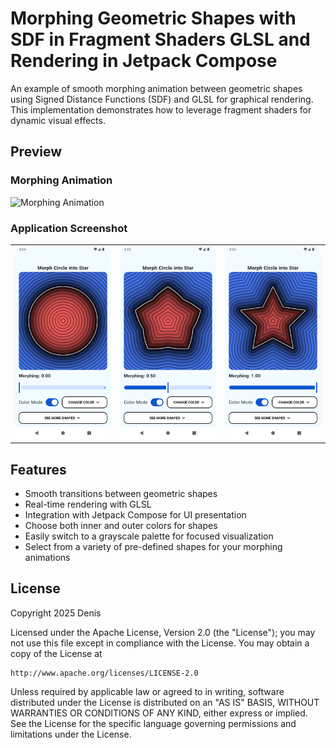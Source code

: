 # Morphing Geometric Shapes with SDF in Fragment Shaders GLSL and Rendering in Jetpack Compose

An example of smooth morphing animation between geometric shapes using Signed Distance Functions (SDF) and GLSL for graphical rendering. This implementation demonstrates how to leverage fragment shaders for dynamic visual effects.

## Preview

### Morphing Animation
<img src="https://github.com/den4ic/ShaderMorph/blob/main/media/example_morph.gif" width="300" alt="Morphing Animation">

### Application Screenshot
<table>
  <tr>
    <td><img src="https://github.com/den4ic/ShaderMorph/blob/main/media/Screenshot_1.png" width="300" alt="Screenshot 1"></td>
    <td><img src="https://github.com/den4ic/ShaderMorph/blob/main/media/Screenshot_2.png" width="300" alt="Screenshot 2"></td>
    <td><img src="https://github.com/den4ic/ShaderMorph/blob/main/media/Screenshot_3.png" width="300" alt="Screenshot 3"></td>
  </tr>
</table>

## Features
- Smooth transitions between geometric shapes
- Real-time rendering with GLSL
- Integration with Jetpack Compose for UI presentation
- Choose both inner and outer colors for shapes
- Easily switch to a grayscale palette for focused visualization
- Select from a variety of pre-defined shapes for your morphing animations

## License
Copyright 2025 Denis

Licensed under the Apache License, Version 2.0 (the "License");
you may not use this file except in compliance with the License.
You may obtain a copy of the License at

    http://www.apache.org/licenses/LICENSE-2.0

Unless required by applicable law or agreed to in writing, software
distributed under the License is distributed on an "AS IS" BASIS,
WITHOUT WARRANTIES OR CONDITIONS OF ANY KIND, either express or implied.
See the License for the specific language governing permissions and
limitations under the License.
